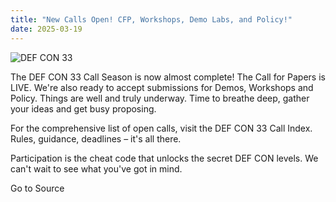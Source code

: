 ```yaml
---
title: "New Calls Open! CFP, Workshops, Demo Labs, and Policy!"
date: 2025-03-19
---
```


![DEF CON 33](https://defcon.org/images/defcon-33/post-images/33calls.webp)  

The DEF CON 33 Call Season is now almost complete! The Call for Papers is LIVE. We're also ready to accept submissions for Demos, Workshops and Policy. Things are well and truly underway. Time to breathe deep, gather your ideas and get busy proposing.  
  

For the comprehensive list of open calls, visit the DEF CON 33 Call Index. Rules, guidance, deadlines – it's all there.  
  

Participation is the cheat code that unlocks the secret DEF CON levels. We can't wait to see what you've got in mind.

Go to Source
